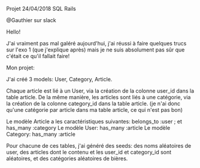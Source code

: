 Projet 24/04/2018 SQL Rails

@Gauthier sur slack

Hello!

J'ai vraiment pas mal galéré aujourd'hui, j'ai réussi à faire quelques trucs sur l'exo 1 (que j'explique après) mais je ne suis absolument pas sûr que c'était ce qu'il fallait faire!

Mon projet: 

J'ai créé 3 models: User, Category, Article. 

Chaque article est lié à un User, via la création de la colonne user_id dans la table article. 
De la même manière, les articles sont liés à une catégorie, via la création de la colonne category_id dans la table article. (je n'ai donc qu'une catégorie par article dans ma table article, ce qui n'est pas bon)

Le modèle Article a les caractéristiques suivantes: belongs_to :user ; et has_many :category
Le modèle User: has_many :article
Le modèle Category: has_many :article



Pour chacune de ces tables, j'ai généré des seeds: des noms aléatoires de user, des articles dont le contenu et les user_id et category_id sont aléatoires, et des catégories aléatoires de bières. 

